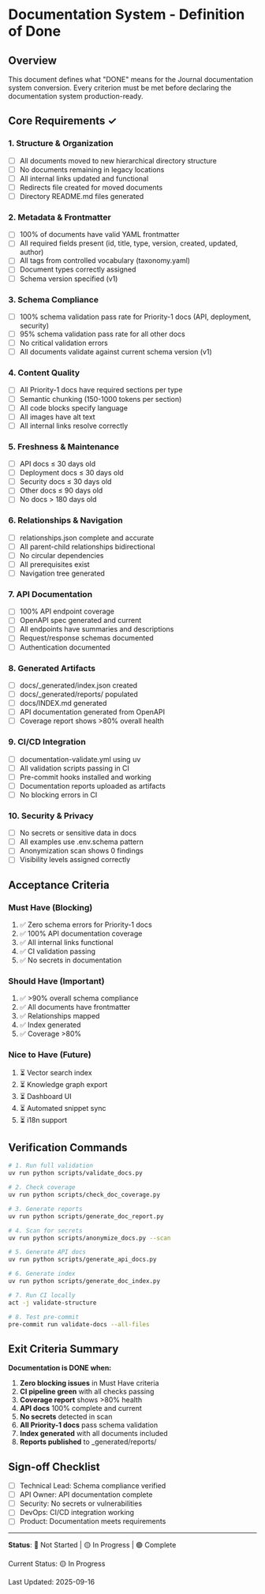 # Documentation System - Definition of Done

## Overview

This document defines what "DONE" means for the Journal documentation system conversion. Every criterion must be met before declaring the documentation system production-ready.

## Core Requirements ✓

### 1. Structure & Organization
- [ ] All documents moved to new hierarchical directory structure
- [ ] No documents remaining in legacy locations
- [ ] All internal links updated and functional
- [ ] Redirects file created for moved documents
- [ ] Directory README.md files generated

### 2. Metadata & Frontmatter
- [ ] 100% of documents have valid YAML frontmatter
- [ ] All required fields present (id, title, type, version, created, updated, author)
- [ ] All tags from controlled vocabulary (taxonomy.yaml)
- [ ] Document types correctly assigned
- [ ] Schema version specified (v1)

### 3. Schema Compliance
- [ ] 100% schema validation pass rate for Priority-1 docs (API, deployment, security)
- [ ] 95% schema validation pass rate for all other docs
- [ ] No critical validation errors
- [ ] All documents validate against current schema version (v1)

### 4. Content Quality
- [ ] All Priority-1 docs have required sections per type
- [ ] Semantic chunking (150-1000 tokens per section)
- [ ] All code blocks specify language
- [ ] All images have alt text
- [ ] All internal links resolve correctly

### 5. Freshness & Maintenance
- [ ] API docs ≤ 30 days old
- [ ] Deployment docs ≤ 30 days old
- [ ] Security docs ≤ 30 days old
- [ ] Other docs ≤ 90 days old
- [ ] No docs > 180 days old

### 6. Relationships & Navigation
- [ ] relationships.json complete and accurate
- [ ] All parent-child relationships bidirectional
- [ ] No circular dependencies
- [ ] All prerequisites exist
- [ ] Navigation tree generated

### 7. API Documentation
- [ ] 100% API endpoint coverage
- [ ] OpenAPI spec generated and current
- [ ] All endpoints have summaries and descriptions
- [ ] Request/response schemas documented
- [ ] Authentication documented

### 8. Generated Artifacts
- [ ] docs/_generated/index.json created
- [ ] docs/_generated/reports/ populated
- [ ] docs/INDEX.md generated
- [ ] API documentation generated from OpenAPI
- [ ] Coverage report shows >80% overall health

### 9. CI/CD Integration
- [ ] documentation-validate.yml using uv
- [ ] All validation scripts passing in CI
- [ ] Pre-commit hooks installed and working
- [ ] Documentation reports uploaded as artifacts
- [ ] No blocking errors in CI

### 10. Security & Privacy
- [ ] No secrets or sensitive data in docs
- [ ] All examples use .env.schema pattern
- [ ] Anonymization scan shows 0 findings
- [ ] Visibility levels assigned correctly

## Acceptance Criteria

### Must Have (Blocking)
1. ✅ Zero schema errors for Priority-1 docs
2. ✅ 100% API documentation coverage
3. ✅ All internal links functional
4. ✅ CI validation passing
5. ✅ No secrets in documentation

### Should Have (Important)
1. ✅ >90% overall schema compliance
2. ✅ All documents have frontmatter
3. ✅ Relationships mapped
4. ✅ Index generated
5. ✅ Coverage >80%

### Nice to Have (Future)
1. ⏳ Vector search index
2. ⏳ Knowledge graph export
3. ⏳ Dashboard UI
4. ⏳ Automated snippet sync
5. ⏳ i18n support

## Verification Commands

```bash
# 1. Run full validation
uv run python scripts/validate_docs.py

# 2. Check coverage
uv run python scripts/check_doc_coverage.py

# 3. Generate reports
uv run python scripts/generate_doc_report.py

# 4. Scan for secrets
uv run python scripts/anonymize_docs.py --scan

# 5. Generate API docs
uv run python scripts/generate_api_docs.py

# 6. Generate index
uv run python scripts/generate_doc_index.py

# 7. Run CI locally
act -j validate-structure

# 8. Test pre-commit
pre-commit run validate-docs --all-files
```

## Exit Criteria Summary

**Documentation is DONE when:**

1. **Zero blocking issues** in Must Have criteria
2. **CI pipeline green** with all checks passing
3. **Coverage report** shows >80% health
4. **API docs** 100% complete and current
5. **No secrets** detected in scan
6. **All Priority-1 docs** pass schema validation
7. **Index generated** with all documents included
8. **Reports published** to _generated/reports/

## Sign-off Checklist

- [ ] Technical Lead: Schema compliance verified
- [ ] API Owner: API documentation complete
- [ ] Security: No secrets or vulnerabilities
- [ ] DevOps: CI/CD integration working
- [ ] Product: Documentation meets requirements

---

**Status**: 🔴 Not Started | 🟡 In Progress | 🟢 Complete

Current Status: 🟡 In Progress

Last Updated: 2025-09-16